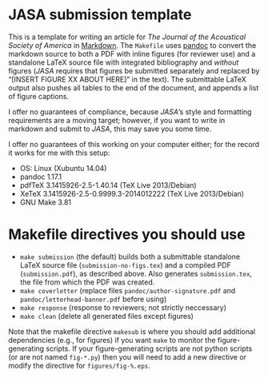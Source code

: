 # JASA submission template
This is a template for writing an article for *The Journal of the Acoustical Society of America* in [Markdown][md].  The `Makefile` uses [pandoc][pd] to convert the markdown source to both a PDF with inline figures (for reviewer use) and a standalone LaTeX source file with integrated bibliography and *without* figures (*JASA* requires that figures be submitted separately and replaced by “[INSERT FIGURE XX ABOUT HERE]” in the text).  The submittable LaTeX output also pushes all tables to the end of the document, and appends a list of figure captions.

I offer no guarantees of compliance, because *JASA*’s style and formatting requirements are a moving target; however, if you want to write in markdown and submit to *JASA*, this may save you some time.

I offer no guarantees of this working on your computer either; for the record it works for me with this setup:

- OS: Linux (Xubuntu 14.04)
- pandoc 1.17.1
- pdfTeX 3.1415926-2.5-1.40.14 (TeX Live 2013/Debian)
- XeTeX 3.1415926-2.5-0.9999.3-2014012222 (TeX Live 2013/Debian)
- GNU Make 3.81

# Makefile directives you should use
- `make submission` (the default) builds both a submittable standalone LaTeX source file (`submission-no-figs.tex`) and a compiled PDF (`submission.pdf`), as described above. Also generates `submission.tex`, the file from which the PDF was created.
- `make coverletter` (replace files `pandoc/author-signature.pdf` and `pandoc/letterhead-banner.pdf` before using)
- `make response` (response to reviewers; not strictly neccessary)
- `make clean` (delete all generated files except figures)

Note that the makefile directive `makesub` is where you should add additional dependencies (e.g., for figures) if you want `make` to monitor the figure-generating scripts. If your figure-generating scripts are not python scripts (or are not named `fig-*.py`) then you will need to add a new directive or modify the directive for `figures/fig-%.eps`.

[md]: https://daringfireball.net/projects/markdown/
[pd]: http://pandoc.org/
